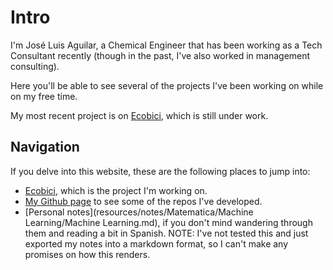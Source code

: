 # Intro

I'm José Luis Aguilar, a Chemical Engineer that has been working as a Tech Consultant recently (though in the past, I've also worked in management consulting).

Here you'll be able to see several of the projects I've been working on while on my free time. 

My most recent project is on [Ecobici](project-ecobike/intro.md), which is still under work.

## Navigation

If you delve into this website, these are the following places to jump into:  
  
- [Ecobici](project-ecobike/intro.md), which is the project I'm working on.
- [My Github page](https://github.com/JLAC11) to see some of the repos I've developed. 
- [Personal notes](resources/notes/Matematica/Machine Learning/Machine Learning.md), if you don't mind wandering through them and reading a bit in Spanish. NOTE: I've not tested this and just exported my notes into a markdown format, so I can't make any promises on how this renders.
